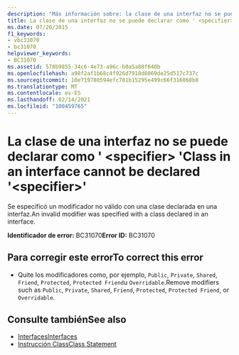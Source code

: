 ```yaml
---
description: "Más información sobre: la clase de una interfaz no se puede declarar como ' <specifier> '"
title: La clase de una interfaz no se puede declarar como ' <specifier> '
ms.date: 07/20/2015
f1_keywords:
- vbc31070
- bc31070
helpviewer_keywords:
- BC31070
ms.assetid: 578b9855-34c6-4e73-a96c-b0a5a88f640b
ms.openlocfilehash: a98f2af1b68c4f926d7918d8069de25d517c737c
ms.sourcegitcommit: 10e719780594efc781b15295e499c66f316068b8
ms.translationtype: MT
ms.contentlocale: es-ES
ms.lasthandoff: 02/14/2021
ms.locfileid: "100459765"
---
```

# <a name="class-in-an-interface-cannot-be-declared-specifier"></a><span data-ttu-id="8f3b5-103">La clase de una interfaz no se puede declarar como ' \<specifier> '</span><span class="sxs-lookup"><span data-stu-id="8f3b5-103">Class in an interface cannot be declared '\<specifier>'</span></span>

<span data-ttu-id="8f3b5-104">Se especificó un modificador no válido con una clase declarada en una interfaz.</span><span class="sxs-lookup"><span data-stu-id="8f3b5-104">An invalid modifier was specified with a class declared in an interface.</span></span>  
  
 <span data-ttu-id="8f3b5-105">**Identificador de error:** BC31070</span><span class="sxs-lookup"><span data-stu-id="8f3b5-105">**Error ID:** BC31070</span></span>  
  
## <a name="to-correct-this-error"></a><span data-ttu-id="8f3b5-106">Para corregir este error</span><span class="sxs-lookup"><span data-stu-id="8f3b5-106">To correct this error</span></span>  
  
- <span data-ttu-id="8f3b5-107">Quite los modificadores como, por ejemplo, `Public`, `Private`, `Shared`, `Friend`, `Protected`, `Protected Friend`u `Overridable`.</span><span class="sxs-lookup"><span data-stu-id="8f3b5-107">Remove modifiers such as `Public`, `Private`, `Shared`, `Friend`, `Protected`, `Protected Friend`, or `Overridable`.</span></span>  
  
## <a name="see-also"></a><span data-ttu-id="8f3b5-108">Consulte también</span><span class="sxs-lookup"><span data-stu-id="8f3b5-108">See also</span></span>

- [<span data-ttu-id="8f3b5-109">Interfaces</span><span class="sxs-lookup"><span data-stu-id="8f3b5-109">Interfaces</span></span>](../programming-guide/language-features/interfaces/index.md)
- [<span data-ttu-id="8f3b5-110">Instrucción Class</span><span class="sxs-lookup"><span data-stu-id="8f3b5-110">Class Statement</span></span>](../language-reference/statements/class-statement.md)
